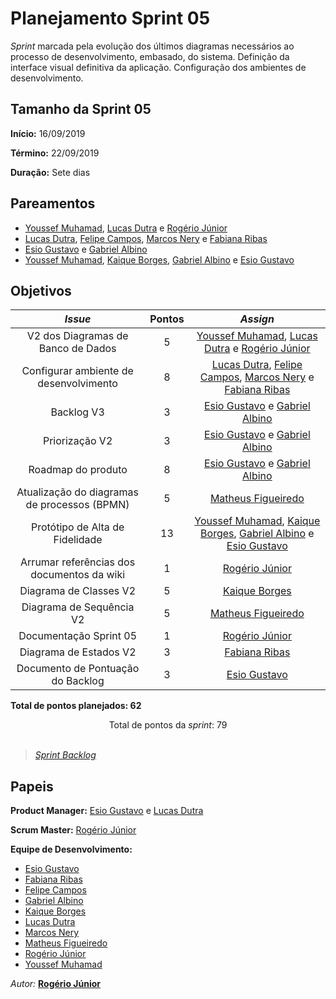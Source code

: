 # Planejamento Sprint 05

*Sprint* marcada pela evolução dos últimos diagramas necessários ao processo de desenvolvimento, embasado, do sistema. Definição da interface visual definitiva da aplicação. Configuração dos ambientes de desenvolvimento.

## Tamanho da Sprint 05      
**Início:** 16/09/2019
   
**Término:** 22/09/2019   

**Duração:** Sete dias   

## Pareamentos   

- [Youssef Muhamad](https://github.com/youssef-md), [Lucas Dutra](https://github.com/lucasdutraf) e [Rogério Júnior](https://github.com/rogerioo)
- [Lucas Dutra](https://github.com/lucasdutraf), [Felipe Campos](https://github.com/fepas), [Marcos Nery](https://github.com/MarcosNBJ) e [Fabiana Ribas](https://github.com/FabianaRibas)
- [Esio Gustavo](https://github.com/EsioFreitas) e [Gabriel Albino](https://github.com/gabrielalbino)
- [Youssef Muhamad](https://github.com/youssef-md), [Kaique Borges](https://github.com/kaiqueborges), [Gabriel Albino](https://github.com/gabrielalbino) e [Esio Gustavo](https://github.com/EsioFreitas)

## Objetivos   

|     _Issue_      |    Pontos   |     *Assign*     |
|:----------------:|:-----------:|:----------------:|
| V2 dos Diagramas de Banco de Dados | 5 | [Youssef Muhamad](https://github.com/youssef-md), [Lucas Dutra](https://github.com/lucasdutraf) e [Rogério Júnior](https://github.com/rogerioo) |
| Configurar ambiente de desenvolvimento | 8 | [Lucas Dutra](https://github.com/lucasdutraf), [Felipe Campos](https://github.com/fepas), [Marcos Nery](https://github.com/MarcosNBJ) e [Fabiana Ribas](https://github.com/FabianaRibas) |
| Backlog V3 | 3 | [Esio Gustavo](https://github.com/EsioFreitas) e [Gabriel Albino](https://github.com/gabrielalbino) |
| Priorização V2 | 3 | [Esio Gustavo](https://github.com/EsioFreitas) e [Gabriel Albino](https://github.com/gabrielalbino) |
| Roadmap do produto | 8 | [Esio Gustavo](https://github.com/EsioFreitas) e [Gabriel Albino](https://github.com/gabrielalbino) |
| Atualização do diagramas de processos (BPMN) | 5 | [Matheus Figueiredo](https://github.com/Matheusss03) |
| Protótipo de Alta de Fidelidade | 13 | [Youssef Muhamad](https://github.com/youssef-md), [Kaique Borges](https://github.com/kaiqueborges), [Gabriel Albino](https://github.com/gabrielalbino) e [Esio Gustavo](https://github.com/EsioFreitas) |
| Arrumar referências dos documentos da wiki | 1 | [Rogério Júnior](https://github.com/rogerioo) |
| Diagrama de Classes V2 | 5 | [Kaique Borges](https://github.com/kaiqueborges) |
| Diagrama de Sequência V2 | 5 | [Matheus Figueiredo](https://github.com/Matheusss03) |
| Documentação Sprint 05 | 1 | [Rogério Júnior](https://github.com/rogerioo) |
| Diagrama de Estados V2 | 3 | [Fabiana Ribas](https://github.com/FabianaRibas) |
| Documento de Pontuação do Backlog | 3 | [Esio Gustavo](https://github.com/EsioFreitas) |

<b>Total de pontos planejados: 62</b>  

<div style="text-align: center"> Total de pontos da <i>sprint</i>: 79 </div> <br>

<!---Colocar no link abaixo as issues alocadas no milestone da Sprint--->
> [_Sprint_ _Backlog_](https://github.com/pax-app/Wiki/milestone/5?closed=1)  

## Papeis


**Product Manager:** [Esio Gustavo](https://github.com/EsioFreitas) e [Lucas Dutra](https://github.com/lucasdutraf) 

**Scrum Master:** [Rogério Júnior](https://github.com/rogerioo)

**Equipe de Desenvolvimento:** 
- [Esio Gustavo](https://github.com/EsioFreitas)
- [Fabiana Ribas](https://github.com/FabianaRibas)
- [Felipe Campos](https://github.com/fepas)
- [Gabriel Albino](https://github.com/gabrielalbino)
- [Kaique Borges](https://github.com/kaiqueborges)
- [Lucas Dutra](https://github.com/lucasdutraf)
- [Marcos Nery](https://github.com/MarcosNBJ)
- [Matheus Figueiredo](https://github.com/Matheusss03)
- [Rogério Júnior](https://github.com/rogerioo)
- [Youssef Muhamad](https://github.com/youssef-md)

*Autor:* **[Rogério Júnior](https://github.com/rogerioo)**